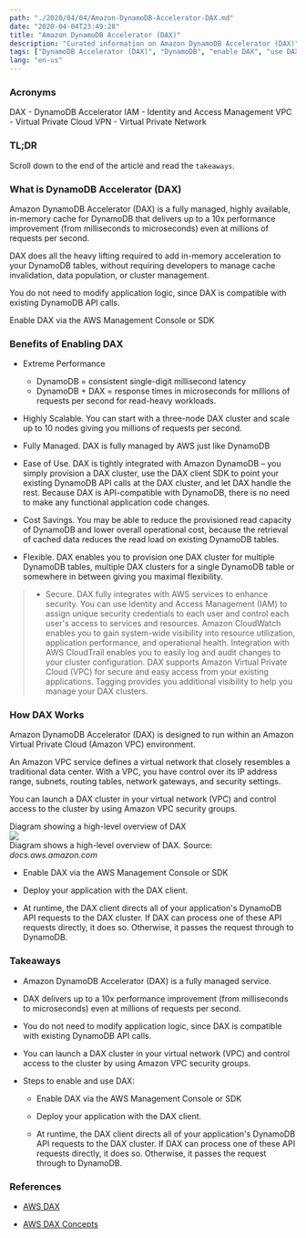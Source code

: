 ```yaml
---
path: "./2020/04/04/Amazon-DynamoDB-Accelerator-DAX.md"
date: "2020-04-04T23:49:28"
title: "Amazon DynamoDB Accelerator (DAX)"
description: "Curated information on Amazon DynamoDB Accelerator (DAX)"
tags: ["DynamoDB Accelerator (DAX)", "DynamoDB", "enable DAX", "use DAX", "deploy application with DAX client", "benefits DAX", "DAX client"]
lang: "en-us"
---
```


### Acronyms ###

DAX - DynamoDB Accelerator
IAM - Identity and Access Management
VPC - Virtual Private Cloud
VPN - Virtual Private Network

### TL;DR ###

Scroll down to the end of the article and read the `takeaways`.

### What is DynamoDB Accelerator (DAX) ###

Amazon DynamoDB Accelerator (DAX) is a fully managed, highly available,
in-memory cache for DynamoDB that delivers up to a 10x performance improvement
(from milliseconds to microseconds) even at millions of requests per second.

DAX does all the heavy lifting required to add in-memory acceleration to your
DynamoDB tables, without requiring developers to manage cache invalidation,
data population, or cluster management.

You do not need to modify application logic, since DAX is compatible with
existing DynamoDB API calls.

Enable DAX via the AWS Management Console or SDK

### Benefits of Enabling DAX ###

- Extreme Performance
  * DynamoDB = consistent single-digit millisecond latency
  * DynamoDB + DAX = response times in microseconds for millions of requests per second for read-heavy workloads.

- Highly Scalable. You can start with a three-node DAX cluster and scale up to 10 nodes
giving you millions of requests per second.

- Fully Managed. DAX is fully managed by AWS just like DynamoDB

- Ease of Use. DAX is tightly integrated with Amazon DynamoDB – you simply
provision a DAX cluster, use the DAX client SDK to point your existing DynamoDB
API calls at the DAX cluster, and let DAX handle the rest. Because DAX is
API-compatible with DynamoDB, there is no need to make any functional
application code changes.

- Cost Savings. You may be able to reduce the provisioned read capacity of
DynamoDB and lower overall operational cost, because the retrieval of cached
data reduces the read load on existing DynamoDB tables.

- Flexible. DAX enables you to provision one DAX cluster for multiple DynamoDB
tables, multiple DAX clusters for a single DynamoDB table or somewhere in
between giving you maximal flexibility.


> - Secure. DAX fully integrates with AWS services to enhance security. You can
> use Identity and Access Management (IAM) to assign unique security credentials
> to each user and control each user's access to services and resources. Amazon
> CloudWatch enables you to gain system-wide visibility into resource utilization,
> application performance, and operational health. Integration with AWS CloudTrail
> enables you to easily log and audit changes to your cluster configuration. DAX
> supports Amazon Virtual Private Cloud (VPC) for secure and easy access from your
> existing applications. Tagging provides you additional visibility to help you
> manage your DAX clusters.

### How DAX Works ###

Amazon DynamoDB Accelerator (DAX) is designed to run within an Amazon Virtual
Private Cloud (Amazon VPC) environment.

An Amazon VPC service defines a virtual network that closely resembles a
traditional data center. With a VPC, you have control over its IP address range,
subnets, routing tables, network gateways, and security settings.

You can launch a DAX cluster in your virtual network (VPC) and control access
to the cluster by using Amazon VPC security groups.

Diagram showing a high-level overview of DAX
<br/>
![](https://docs.aws.amazon.com/amazondynamodb/latest/developerguide/images/dax_high_level.png)
<br/>
Diagram shows a high-level overview of DAX. Source: _docs.aws.amazon.com_

- Enable DAX via the AWS Management Console or SDK

- Deploy your application with the DAX client.

- At runtime, the DAX client directs all of your application's DynamoDB API
requests to the DAX cluster. If DAX can process one of these API requests
directly, it does so. Otherwise, it passes the request through to DynamoDB.

### Takeaways ###

- Amazon DynamoDB Accelerator (DAX) is a fully managed service.

- DAX delivers up to a 10x performance improvement (from milliseconds to
microseconds) even at millions of requests per second.

- You do not need to modify application logic, since DAX is compatible with
existing DynamoDB API calls.

- You can launch a DAX cluster in your virtual network (VPC) and control access
to the cluster by using Amazon VPC security groups.

- Steps to enable and use DAX:

  * Enable DAX via the AWS Management Console or SDK

  * Deploy your application with the DAX client.

  * At runtime, the DAX client directs all of your application's DynamoDB API
  requests to the DAX cluster. If DAX can process one of these API requests
  directly, it does so. Otherwise, it passes the request through to DynamoDB.

### References ###

- [AWS DAX](https://aws.amazon.com/dynamodb/dax/)

- [AWS DAX Concepts](https://docs.aws.amazon.com/amazondynamodb/latest/developerguide/DAX.concepts.html)
